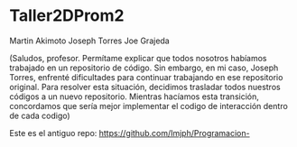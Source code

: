 # Taller2DProm2
Martin Akimoto
Joseph Torres
Joe Grajeda



(Saludos, profesor. Permítame explicar que todos nosotros habíamos trabajado en un repositorio de código. Sin embargo, en mi caso, Joseph Torres, enfrenté dificultades para continuar trabajando en ese repositorio original. Para resolver esta situación, decidimos trasladar todos nuestros códigos a un nuevo repositorio. Mientras hacíamos esta transición, concordamos que sería mejor implementar el codigo de interacción dentro de cada codigo)

Este es el antiguo repo: https://github.com/Imjph/Programacion-
